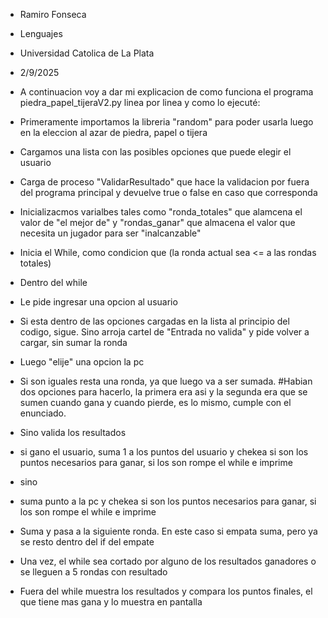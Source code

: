 -  Ramiro Fonseca
-  Lenguajes
-  Universidad Catolica de La Plata
-  2/9/2025
-  A continuacion voy a dar mi explicacion de como funciona el programa piedra_papel_tijeraV2.py linea por linea y como lo ejecuté:
  
-  Primeramente importamos la libreria "random" para poder usarla luego en la eleccion al azar de piedra, papel o tijera
-  Cargamos una lista con las posibles opciones que puede elegir el usuario
-  Carga de proceso "ValidarResultado" que hace la validacion por fuera del programa principal y devuelve true o false en caso que corresponda
-  Inicializacmos varialbes tales como "ronda_totales" que alamcena el valor de "el mejor de" y "rondas_ganar" que almacena el valor que necesita un jugador para ser "inalcanzable"
-  Inicia el While, como condicion que (la ronda actual sea <= a las rondas totales) 
-    Dentro del while
-    Le pide ingresar una opcion al usuario
-    Si esta dentro de las opciones cargadas en la lista al principio del codigo, sigue. Sino arroja cartel de "Entrada no valida" y pide volver a cargar, sin sumar la ronda
-    Luego "elije" una opcion la pc
-    Si son iguales resta una ronda, ya que luego va a ser sumada. #Habian dos opciones para hacerlo, la primera era asi y la segunda era que se sumen cuando gana y cuando pierde, es lo mismo, cumple con el enunciado.
-    Sino valida los resultados
-    si gano el usuario, suma 1 a los puntos del usuario y chekea si son los puntos necesarios para ganar, si los son rompe el while e imprime
-    sino
-    suma punto a la pc y chekea si son los puntos necesarios para ganar, si los son rompe el while e imprime
-    Suma y pasa a la siguiente ronda. En este caso si empata suma, pero ya se resto dentro del if del empate
-    Una vez, el while sea cortado por alguno de los resultados ganadores o se lleguen a 5 rondas con resultado
-    Fuera del while muestra los resultados y compara los puntos finales, el que tiene mas gana y lo muestra en pantalla
